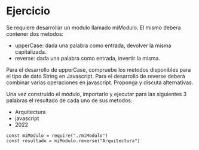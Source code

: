 # Ejercicio

Se requiere desarrollar un modulo llamado miModulo. El mismo debera contener dos metodos:

- upperCase: dada una palabra como entrada, devolver la misma capitalizada.
- reverse: dada una palabra como entrada, invertir la misma.

Para el desarrollo de upperCase, compruebe los metodos disponibles para el tipo de dato String en Javascript.
Para el desarrollo de reverse deberá combinar varias operaciones en javascript. Proponga y discuta alternativas.

Una vez construido el módulo, importarlo y ejecutar para las siguientes 3 palabras el resultado de cada uno de sus metodos:

- Arquitectura
- javascript
- 2022

```
const miModulo = require("./miModulo")
const resultado = miModulo.reverse("Arquitectura")

```
